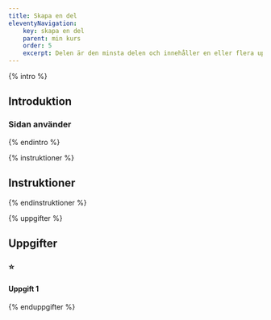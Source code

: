 ```yaml
---
title: Skapa en del
eleventyNavigation:
    key: skapa en del
    parent: min kurs
    order: 5
    excerpt: Delen är den minsta delen och innehåller en eller flera uppgifter att göra
---
```

{% intro %}

## Introduktion

### Sidan använder

{% endintro %}

{% instruktioner %}

## Instruktioner

{% endinstruktioner %}

{% uppgifter %}

## Uppgifter
### ⭐
#### Uppgift 1



{% enduppgifter %}